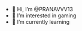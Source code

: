 - 👋 Hi, I’m @PRANAVVV13
- 👀 I’m interested in gaming
- 🌱 I’m currently learning

<!---
PRANAVVV13/PRANAVVV13 is a ✨ special ✨ repository because its `README.md` (this file) appears on your GitHub profile.
You can click the Preview link to take a look at your changes.
--->

